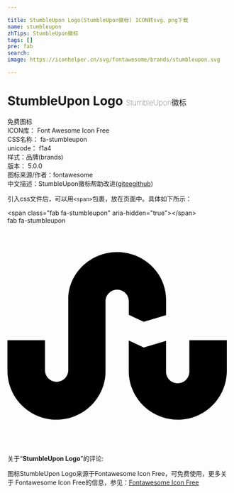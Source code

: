 ```yaml
---

title: StumbleUpon Logo(StumbleUpon徽标) ICON转svg、png下载
name: stumbleupon
zhTips: StumbleUpon徽标
tags: []
pre: fab
search: 
image: https://iconhelper.cn/svg/fontawesome/brands/stumbleupon.svg

---
```


# StumbleUpon Logo  <small style="font-size: 60%;font-weight: 100">StumbleUpon徽标</small>


<div class="detail-page">
<p>
<span><span class="badge-success badge">免费图标</span> </span>
<br/>
<span>
ICON库：
<span class="badge-secondary badge">Font Awesome Icon Free</span> 
</span>
<br/>
<span>
CSS名称：
<span class="badge-secondary badge">fa-stumbleupon</span> 
</span>
<br/>
<span>
unicode：
<span class="badge-secondary badge">f1a4</span> 
<copy-btn content='f1a4' btn-title=""></copy-btn>
<copy-btn :content='String.fromCodePoint(parseInt("f1a4", 16))' btn-title="复制U"></copy-btn>
</span><br/><span>样式：<span class="badge-light badge">品牌(brands)</span></span>
<br/>
<span>
版本：
<span class="badge-secondary badge">5.0.0</span> 
</span>
<br/>
<span>图标来源/作者：<span class="badge-light badge">fontawesome</span></span> 
<br/>
<span class="zh-detail">中文描述：<span class="badge-primary badge">StumbleUpon徽标</span><span class="help-link"><span>帮助改进</span>(<a href="https://gitee.com/liuwave/icon-helper/edit/master/json/fontawesome/brands/stumbleupon.json" target="_blank" rel="noopener noreferrer">gitee</a><a href="https://github.com/liuwave/icon-helper/edit/master/json/fontawesome/brands/stumbleupon.json" target="_blank" rel="noopener noreferrer">github</a></span>)</span><br/>
</p>
</div>
<div class="alert alert-dark">
  <i class="fab fa-stumbleupon fa-xs"></i>
  <i class="fab fa-stumbleupon fa-sm"></i>
  <i class="fab fa-stumbleupon fa-lg"></i>
  <i class="fab fa-stumbleupon fa-2x"></i>
  <i class="fab fa-stumbleupon fa-3x"></i>
  <i class="fab fa-stumbleupon fa-5x"></i>
  <i class="fab fa-stumbleupon fa-7x"></i>
</div>
<div>
  <p>引入css文件后，可以用<code>&lt;span&gt;</code>包裹，放在页面中。具体如下所示：    
  </p>
  <div class="alert alert-primary" style="font-size: 14px">
    &lt;span class="fab fa-stumbleupon" aria-hidden="true"&gt;&lt;/span&gt;
    <copy-btn content='<span class="fab fa-stumbleupon" aria-hidden="true"></span>'></copy-btn>
  </div>
  <div class="alert alert-secondary">
    <i class="fab fa-stumbleupon"
    style="font-size: 24px"
    aria-hidden="true"></i> fab fa-stumbleupon
    <copy-btn content="fab fa-stumbleupon" btn-title="复制图标名称"></copy-btn>
  </div>
</div>
<div id="svg" class="svg-wrap">
<svg xmlns="http://www.w3.org/2000/svg" viewBox="0 0 512 512"><path d="M502.9 266v69.7c0 62.1-50.3 112.4-112.4 112.4-61.8 0-112.4-49.8-112.4-111.3v-70.2l34.3 16 51.1-15.2V338c0 14.7 12 26.5 26.7 26.5S417 352.7 417 338v-72h85.9zm-224.7-58.2l34.3 16 51.1-15.2V173c0-60.5-51.1-109-112.1-109-60.8 0-112.1 48.2-112.1 108.2v162.4c0 14.9-12 26.7-26.7 26.7S86 349.5 86 334.6V266H0v69.7C0 397.7 50.3 448 112.4 448c61.6 0 112.4-49.5 112.4-110.8V176.9c0-14.7 12-26.7 26.7-26.7s26.7 12 26.7 26.7v30.9z"/></svg>
</div>
<detail full-name='fa-stumbleupon'></detail>
<div class="icon-detail__container">
<p>关于“<b>StumbleUpon Logo</b>”的评论:</p>
</div>
<Vssue title="关于“StumbleUpon Logo”的评论" />    
<div><p>图标StumbleUpon Logo来源于Fontawesome Icon Free，可免费使用，更多关于  Fontawesome Icon Free的信息，参见：<a target="_blank" href="https://iconhelper.cn/fontawesome.html">Fontawesome Icon Free</a>
</p></div>
